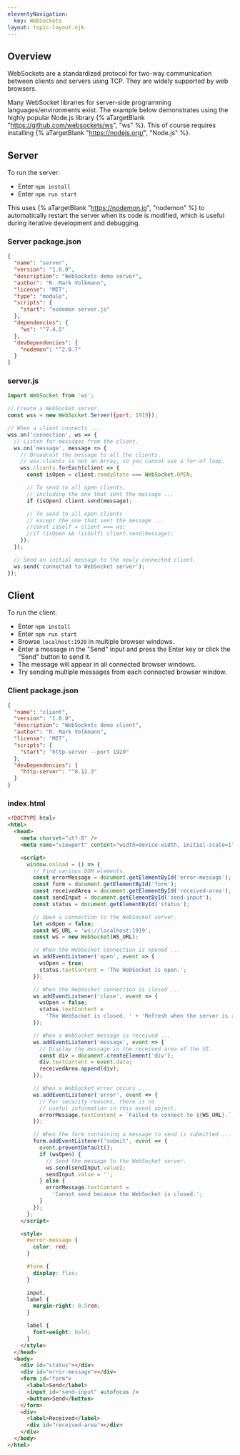 ```yaml
---
eleventyNavigation:
  key: WebSockets
layout: topic-layout.njk
---
```


## Overview

WebSockets are a standardized protocol for two-way communication
between clients and servers using TCP.
They are widely supported by web browsers.

Many WebSocket libraries for server-side
programming languages/environments exist.
The example below demonstrates using the highly popular Node.js library
{% aTargetBlank "https://github.com/websockets/ws", "ws" %}.
This of course requires installing
{% aTargetBlank "https://nodejs.org/", "Node.js" %}.

## Server

To run the server:

- Enter `npm install`
- Enter `npm run start`

This uses {% aTargetBlank "https://nodemon.io", "nodemon" %}
to automatically restart the server when its code is modified,
which is useful during iterative development and debugging.

### Server package.json

```json
{
  "name": "server",
  "version": "1.0.0",
  "description": "WebSockets demo server",
  "author": "R. Mark Volkmann",
  "license": "MIT",
  "type": "module",
  "scripts": {
    "start": "nodemon server.js"
  },
  "dependencies": {
    "ws": "^7.4.5"
  },
  "devDependencies": {
    "nodemon": "^2.0.7"
  }
}
```

### server.js

```js
import WebSocket from 'ws';

// Create a WebSocket server.
const wss = new WebSocket.Server({port: 1919});

// When a client connects ...
wss.on('connection', ws => {
  // Listen for messages from the client.
  ws.on('message', message => {
    // Broadcast the message to all the clients.
    // wss.clients is not an Array, so you cannot use a for-of loop.
    wss.clients.forEach(client => {
      const isOpen = client.readyState === WebSocket.OPEN;

      // To send to all open clients,
      // including the one that sent the message ...
      if (isOpen) client.send(message);

      // To send to all open clients
      // except the one that sent the message ...
      //const isSelf = client === ws;
      //if (isOpen && !isSelf) client.send(message);
    });
  });

  // Send an initial message to the newly connected client.
  ws.send('connected to WebSocket server');
});
```

## Client

To run the client:

- Enter `npm install`
- Enter `npm run start`
- Browse `localhost:1920` in multiple browser windows.
- Enter a message in the "Send" input and
  press the Enter key or click the "Send" button to send it.
- The message will appear in all connected browser windows.
- Try sending multiple messages from each connected browser window.

### Client package.json

```json
{
  "name": "client",
  "version": "1.0.0",
  "description": "WebSockets demo client",
  "author": "R. Mark Volkmann",
  "license": "MIT",
  "scripts": {
    "start": "http-server --port 1920"
  },
  "devDependencies": {
    "http-server": "^0.12.3"
  }
}
```

### index.html

```html
<!DOCTYPE html>
<html>
  <head>
    <meta charset="utf-8" />
    <meta name="viewport" content="width=device-width, initial-scale=1" />

    <script>
      window.onload = () => {
        // Find various DOM elements.
        const errorMessage = document.getElementById('error-message');
        const form = document.getElementById('form');
        const receivedArea = document.getElementById('received-area');
        const sendInput = document.getElementById('send-input');
        const status = document.getElementById('status');

        // Open a connection to the WebSocket server.
        let wsOpen = false;
        const WS_URL = 'ws://localhost:1919';
        const ws = new WebSocket(WS_URL);

        // When the WebSocket connection is opened ...
        ws.addEventListener('open', event => {
          wsOpen = true;
          status.textContent = 'The WebSocket is open.';
        });

        // When the WebSocket connection is closed ...
        ws.addEventListener('close', event => {
          wsOpen = false;
          status.textContent =
            'The WebSocket is closed. ' + 'Refresh when the server is ready.';
        });

        // When a WebSocket message is received ...
        ws.addEventListener('message', event => {
          // Display the message in the received area of the UI.
          const div = document.createElement('div');
          div.textContent = event.data;
          receivedArea.append(div);
        });

        // When a WebSocket error occurs ...
        ws.addEventListener('error', event => {
          // For security reasons, there is no
          // useful information in this event object.
          errorMessage.textContent = `Failed to connect to ${WS_URL}.`;
        });

        // When the form containing a message to send is submitted ...
        form.addEventListener('submit', event => {
          event.preventDefault();
          if (wsOpen) {
            // Send the message to the WebSocket server.
            ws.send(sendInput.value);
            sendInput.value = '';
          } else {
            errorMessage.textContent =
              'Cannot send because the WebSocket is closed.';
          }
        });
      };
    </script>

    <style>
      #error-message {
        color: red;
      }

      #form {
        display: flex;
      }

      input,
      label {
        margin-right: 0.5rem;
      }

      label {
        font-weight: bold;
      }
    </style>
  </head>
  <body>
    <div id="status"></div>
    <div id="error-message"></div>
    <form id="form">
      <label>Send</label>
      <input id="send-input" autofocus />
      <button>Send</button>
    </form>
    <div>
      <label>Received</label>
      <div id="received-area"></div>
    </div>
  </body>
</html>
```
